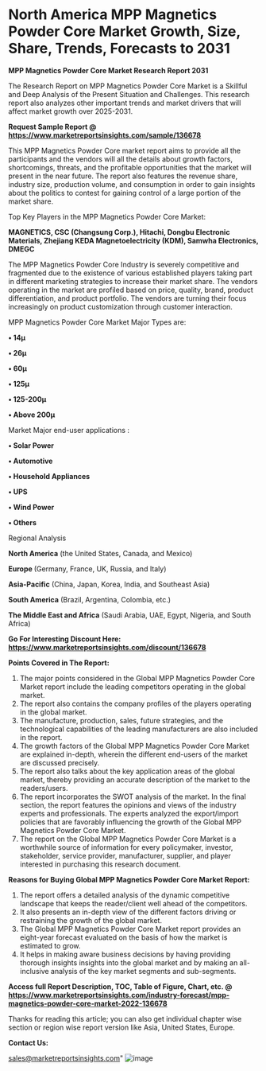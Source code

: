 # North America MPP Magnetics Powder Core Market Growth, Size, Share, Trends, Forecasts to 2031

<strong>MPP Magnetics Powder Core Market Research Report 2031</strong>

The Research Report on MPP Magnetics Powder Core Market is a Skillful and Deep Analysis of the Present Situation and Challenges. This research report also analyzes other important trends and market drivers that will affect market growth over 2025-2031.

<strong>Request Sample Report @ <a href=https://www.marketreportsinsights.com/sample/136678>https://www.marketreportsinsights.com/sample/136678</a></strong>

This MPP Magnetics Powder Core market report aims to provide all the participants and the vendors will all the details about growth factors, shortcomings, threats, and the profitable opportunities that the market will present in the near future. The report also features the revenue share, industry size, production volume, and consumption in order to gain insights about the politics to contest for gaining control of a large portion of the market share.

Top Key Players in the MPP Magnetics Powder Core Market:

<strong>MAGNETICS, CSC (Changsung Corp.), Hitachi, Dongbu Electronic Materials, Zhejiang KEDA Magnetoelectricity (KDM), Samwha Electronics, DMEGC</strong>

The MPP Magnetics Powder Core Industry is severely competitive and fragmented due to the existence of various established players taking part in different marketing strategies to increase their market share. The vendors operating in the market are profiled based on price, quality, brand, product differentiation, and product portfolio. The vendors are turning their focus increasingly on product customization through customer interaction.

MPP Magnetics Powder Core Market Major Types are:

<strong>• 14µ

• 26µ

• 60µ

• 125µ

• 125-200µ

• Above 200µ</strong>

Market Major end-user applications :

<strong>• Solar Power

• Automotive

• Household Appliances

• UPS

• Wind Power

• Others</strong>

Regional Analysis

</u><strong><b>North America</b></strong> (the United States, Canada, and Mexico)

<strong><b>Europe </b></strong>(Germany, France, UK, Russia, and Italy)

<strong><b>Asia-Pacific</b></strong> (China, Japan, Korea, India, and Southeast Asia)

<strong><b>South America</b></strong> (Brazil, Argentina, Colombia, etc.)

<strong><b>The Middle East and Africa</b></strong> (Saudi Arabia, UAE, Egypt, Nigeria, and South Africa)

<strong>Go For Interesting Discount Here: <a href=https://www.marketreportsinsights.com/discount/136678>https://www.marketreportsinsights.com/discount/136678</a></strong>

<strong>Points Covered in The Report:</strong>
<ol>
  <li>The major points considered in the Global MPP Magnetics Powder Core Market report include the leading competitors operating in the global market.</li>
  <li>The report also contains the company profiles of the players operating in the global market.</li>
  <li>The manufacture, production, sales, future strategies, and the technological capabilities of the leading manufacturers are also included in the report.</li>
  <li>The growth factors of the Global MPP Magnetics Powder Core Market are explained in-depth, wherein the different end-users of the market are discussed precisely.</li>
  <li>The report also talks about the key application areas of the global market, thereby providing an accurate description of the market to the readers/users.</li>
  <li>The report incorporates the SWOT analysis of the market. In the final section, the report features the opinions and views of the industry experts and professionals. The experts analyzed the export/import policies that are favorably influencing the growth of the Global MPP Magnetics Powder Core Market.</li>
  <li>The report on the Global MPP Magnetics Powder Core Market is a worthwhile source of information for every policymaker, investor, stakeholder, service provider, manufacturer, supplier, and player interested in purchasing this research document.</li>
</ol>
<strong>Reasons for Buying Global MPP Magnetics Powder Core Market Report:</strong>

<ol>
  <li>The report offers a detailed analysis of the dynamic competitive landscape that keeps the reader/client well ahead of the competitors.</li>
  <li>It also presents an in-depth view of the different factors driving or restraining the growth of the global market.</li>
  <li>The Global MPP Magnetics Powder Core Market report provides an eight-year forecast evaluated on the basis of how the market is estimated to grow.</li>
  <li>It helps in making aware business decisions by having providing thorough insights insights into the global market and by making an all-inclusive analysis of the key market segments and sub-segments.</li>
</ol>
<strong>Access full Report Description, TOC, Table of Figure, Chart, etc. @ <a href=https://www.marketreportsinsights.com/industry-forecast/mpp-magnetics-powder-core-market-2022-136678>https://www.marketreportsinsights.com/industry-forecast/mpp-magnetics-powder-core-market-2022-136678</a></strong>


Thanks for reading this article; you can also get individual chapter wise section or region wise report version like Asia, United States, Europe.

<strong>Contact Us:</strong>

sales@marketreportsinsights.com"
![image](https://github.com/user-attachments/assets/10a66016-44ff-4bf3-9afd-f433ae850aea)

